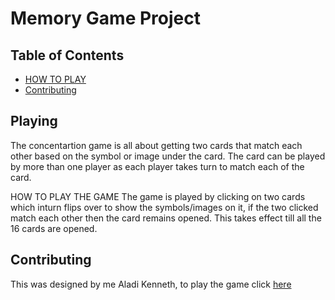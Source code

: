 # Memory Game Project

## Table of Contents

* [HOW TO PLAY](#Playing)
* [Contributing](#contributing)

## Playing

The concentartion game is all about getting two cards that match each other based on the symbol or image under the card.
The card can be played by more than one player as each player takes turn to match each of the card.

HOW TO PLAY THE GAME
The game is played by clicking on two cards which inturn flips over to show the symbols/images on it, if the two clicked match each other then the card remains opened. This takes effect till all the 16 cards are opened.

## Contributing

This was designed by me Aladi Kenneth, to play the game click [here](https://kendevops.github.io/concentration-game/)
